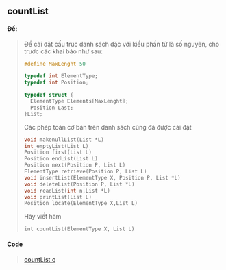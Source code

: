 ## countList
#### Đề:
> Để cài đặt cấu trúc danh sách đặc với kiểu phần tử là số nguyên, cho trước các khai báo như sau:
>```c
>#define MaxLenght 50
>
>typedef int ElementType;
>typedef int Position;
>
>typedef struct {
>	ElementType Elements[MaxLenght];
>	Position Last;
>}List;
>```
>Các phép toán cơ bản trên danh sách cũng đã được cài đặt
>```c
>void makenullList(List *L)
>int emptyList(List L)
>Position first(List L)
>Position endList(List L)
>Position next(Position P, List L)
>ElementType retrieve(Position P, List L)
>void insertList(ElementType X, Position P, List *L)
>void deleteList(Position P, List *L)
>void readList(int n,List *L)
>void printList(List L)
>Position locate(ElementType X,List L)
>```
>Hãy viết hàm
>```
>int countList(ElementType X, List L)
>```

#### Code
> [countList.c](https://github.com/huyluongme/Data-Structures/blob/main/Danh_sach_dac/Ap_dung_danh_sach_dac_cac_so_nguyen/countList.c)
